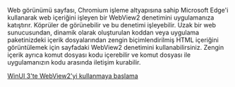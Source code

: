 ﻿Web görünümü sayfası, Chromium işleme altyapısına sahip Microsoft Edge'i kullanarak web içeriğini işleyen bir WebView2 denetimini uygulamanıza katıştırır. Köprüler de görünebilir ve bu denetimi işleyebilir.  Uzak bir web sunucusundan, dinamik olarak oluşturulan koddan veya uygulama paketinizdeki içerik dosyalarından zengin biçimlendirilmiş HTML içeriğini görüntülemek için sayfadaki WebView2 denetimini kullanabilirsiniz. Zengin içerik ayrıca komut dosyası kodu içerebilir ve komut dosyası ile uygulamanızın kodu arasında iletişim kurabilir.

[WinUI 3'te WebView2'yi kullanmaya başlama](https://docs.microsoft.com/microsoft-edge/webview2/gettingstarted/winui)
